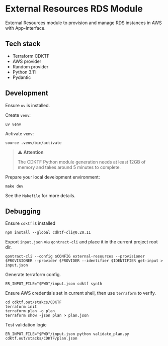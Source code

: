 # External Resources RDS Module

External Resources module to provision and manage RDS instances in AWS with App-Interface.

## Tech stack

* Terraform CDKTF
* AWS provider
* Random provider
* Python 3.11
* Pydantic

## Development

Ensure `uv` is installed.

Create `venv`:

```shell
uv venv
```

Activate `venv`:

```shell
source .venv/bin/activate
```

> :warning: **Attention**
>
> The CDKTF Python module generation needs at least 12GB of memory and takes around 5 minutes to complete.

Prepare your local development environment:

```shell
make dev
```

See the `Makefile` for more details.

## Debugging

Ensure `cdktf` is installed

```shell
npm install --global cdktf-cli@0.20.11
```

Export `input.json` via `qontract-cli` and place it in the current project root dir.

```shell
qontract-cli --config $CONFIG external-resources --provisioner $PROVISIONER --provider $PROVIDER --identifier $IDENTIFIER get-input > input.json
```

Generate terraform config.

```shell
ER_INPUT_FILE="$PWD"/input.json cdktf synth
```

Ensure AWS credentials set in current shell, then use `terraform` to verify.

```shell
cd cdktf.out/stakcs/CDKTF
terraform init
terraform plan -o plan
terraform show -json plan > plan.json
```

Test validation logic

```shell
ER_INPUT_FILE="$PWD"/input.json python validate_plan.py cdktf.out/stacks/CDKTF/plan.json
```
